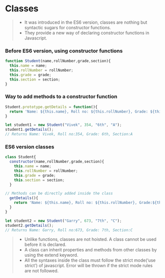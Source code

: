 # Classes

> - It was introduced in the ES6 version, classes are nothing but syntactic sugars for constructor functions.
> - They provide a new way of declaring constructor functions in Javascript.

### Before ES6 version, using constructor functions

````javascript
function Student(name,rollNumber,grade,section){
  this.name = name;
  this.rollNumber = rollNumber;
  this.grade = grade;
  this.section = section;
}

````
### Way to add methods to a constructor function

````javascript
Student.prototype.getDetails = function(){
  return 'Name: ${this.name}, Roll no: ${this.rollNumber}, Grade: ${this.grade}, Section:${this.section}';
}

````
````javascript
let student1 = new Student("Vivek", 354, "6th", "A");
student1.getDetails();
// Returns Name: Vivek, Roll no:354, Grade: 6th, Section:A
````

### ES6 version classes

````javascript
class Student{
  constructor(name,rollNumber,grade,section){
    this.name = name;
    this.rollNumber = rollNumber;
    this.grade = grade;
    this.section = section;
  }

// Methods can be directly added inside the class
  getDetails(){
    return 'Name: ${this.name}, Roll no: ${this.rollNumber}, Grade:${this.grade}, Section:${this.section}';
  }
}
````

````javascript
let student2 = new Student("Garry", 673, "7th", "C");
student2.getDetails();
// Returns Name: Garry, Roll no:673, Grade: 7th, Section:C
````

> - Unlike functions, classes are not hoisted. A class cannot be used before it is declared.
> - A class can inherit properties and methods from other classes by using the extend keyword.
> - All the syntaxes inside the class must follow the strict mode(‘use strict’) of javascript. Error will be thrown if the strict mode rules are not followed.